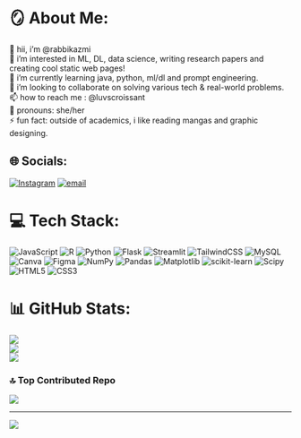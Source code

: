# 🪞 About Me:
👋 hii, i’m @rabbikazmi<br>🦢 i’m interested in ML, DL, data science, writing research papers and creating cool static web pages!<br>🌱 i’m currently learning java, python, ml/dl and prompt engineering.<br>🎸 i’m looking to collaborate on solving various tech & real-world problems.<br>📫 how to reach me : @luvscroissant<br>🐇 pronouns: she/her<br>⚡ fun fact: outside of academics, i like reading mangas and graphic designing.


## 🌐 Socials:
[![Instagram](https://img.shields.io/badge/Instagram-%23E4405F.svg?logo=Instagram&logoColor=white)](https://instagram.com/luvscroissant) [![email](https://img.shields.io/badge/Email-D14836?logo=gmail&logoColor=white)](mailto:azmirabbika@gmail.com) 

# 💻 Tech Stack:
![JavaScript](https://img.shields.io/badge/javascript-%23323330.svg?style=for-the-badge&logo=javascript&logoColor=%23F7DF1E) ![R](https://img.shields.io/badge/r-%23276DC3.svg?style=for-the-badge&logo=r&logoColor=white) ![Python](https://img.shields.io/badge/python-3670A0?style=for-the-badge&logo=python&logoColor=ffdd54) ![Flask](https://img.shields.io/badge/flask-%23000.svg?style=for-the-badge&logo=flask&logoColor=white) ![Streamlit](https://img.shields.io/badge/Streamlit-%23FE4B4B.svg?style=for-the-badge&logo=streamlit&logoColor=white) ![TailwindCSS](https://img.shields.io/badge/tailwindcss-%2338B2AC.svg?style=for-the-badge&logo=tailwind-css&logoColor=white) ![MySQL](https://img.shields.io/badge/mysql-4479A1.svg?style=for-the-badge&logo=mysql&logoColor=white) ![Canva](https://img.shields.io/badge/Canva-%2300C4CC.svg?style=for-the-badge&logo=Canva&logoColor=white) ![Figma](https://img.shields.io/badge/figma-%23F24E1E.svg?style=for-the-badge&logo=figma&logoColor=white) ![NumPy](https://img.shields.io/badge/numpy-%23013243.svg?style=for-the-badge&logo=numpy&logoColor=white) ![Pandas](https://img.shields.io/badge/pandas-%23150458.svg?style=for-the-badge&logo=pandas&logoColor=white) ![Matplotlib](https://img.shields.io/badge/Matplotlib-%23ffffff.svg?style=for-the-badge&logo=Matplotlib&logoColor=black) ![scikit-learn](https://img.shields.io/badge/scikit--learn-%23F7931E.svg?style=for-the-badge&logo=scikit-learn&logoColor=white) ![Scipy](https://img.shields.io/badge/SciPy-%230C55A5.svg?style=for-the-badge&logo=scipy&logoColor=%white) ![HTML5](https://img.shields.io/badge/html5-%23E34F26.svg?style=for-the-badge&logo=html5&logoColor=white) ![CSS3](https://img.shields.io/badge/css3-%231572B6.svg?style=for-the-badge&logo=css3&logoColor=white)
# 📊 GitHub Stats:
![](https://github-readme-stats.vercel.app/api?username=rabbikazmi&theme=dracula&hide_border=false&include_all_commits=false&count_private=false)<br/>
![](https://nirzak-streak-stats.vercel.app/?user=rabbikazmi&theme=dracula&hide_border=false)<br/>
![](https://github-readme-stats.vercel.app/api/top-langs/?username=rabbikazmi&theme=dracula&hide_border=false&include_all_commits=false&count_private=false&layout=compact)

### 🔝 Top Contributed Repo
![](https://github-contributor-stats.vercel.app/api?username=rabbikazmi&limit=5&theme=dracula&combine_all_yearly_contributions=true)

---
[![](https://visitcount.itsvg.in/api?id=rabbikazmi&icon=0&color=5)](https://visitcount.itsvg.in)

<!-- Proudly created with GPRM ( https://gprm.itsvg.in ) -->
